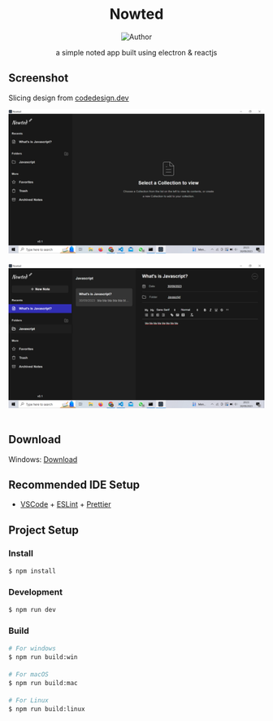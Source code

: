 <div align="center">

# Nowted
![Author](https://img.shields.io/badge/Author-Ricko%20Veriyanto-blue.svg?style=for-the-badge&logo=github)
<p>a simple noted app built using electron & reactjs</p>

</div>

## Screenshot
Slicing design from [codedesign.dev](https://codedesign.dev/challenge/nowted-app) 
<p align="center">
  <img alt="img" src="https://raw.githubusercontent.com/ricko-v/nowted-app/master/screenshot/Main.png"/><br/><br/>
  <img alt="img" src="https://raw.githubusercontent.com/ricko-v/nowted-app/master/screenshot/Sample.png"/><br/><br/>
</p>

## Download
Windows: [Download](https://github.com/ricko-v/nowted-app/releases/download/v0.1/nowted-1.0.0-setup.exe)

## Recommended IDE Setup

- [VSCode](https://code.visualstudio.com/) + [ESLint](https://marketplace.visualstudio.com/items?itemName=dbaeumer.vscode-eslint) + [Prettier](https://marketplace.visualstudio.com/items?itemName=esbenp.prettier-vscode)

## Project Setup

### Install

```bash
$ npm install
```

### Development

```bash
$ npm run dev
```

### Build

```bash
# For windows
$ npm run build:win

# For macOS
$ npm run build:mac

# For Linux
$ npm run build:linux
```
